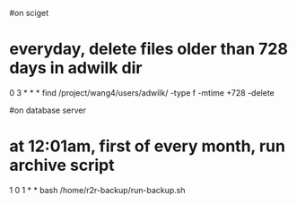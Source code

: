 #on sciget
# everyday, delete files older than 728 days in adwilk dir
0 3 * * * find /project/wang4/users/adwilk/ -type f -mtime +728 -delete


#on database server
# at 12:01am, first of every month, run archive script
1 0 1 * * bash /home/r2r-backup/run-backup.sh
